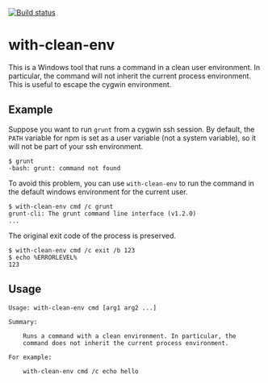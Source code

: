[![Build status](https://ci.appveyor.com/api/projects/status/virwljswpbuaifb7/branch/master?svg=true)](https://ci.appveyor.com/project/BrianGreen/with-clean-env/branch/master)

# with-clean-env

This is a Windows tool that runs a command in a clean user environment. In particular, the command
will not inherit the current process environment. This is useful to escape the cygwin environment.

## Example

Suppose you want to run `grunt` from a cygwin ssh session. By default, the `PATH` variable for
npm is set as a user variable (not a system variable), so it will not be part of your ssh
environment.

```
$ grunt
-bash: grunt: command not found
```

To avoid this problem, you can use `with-clean-env` to run the command in the default windows
environment for the current user.

```
$ with-clean-env cmd /c grunt
grunt-cli: The grunt command line interface (v1.2.0)
...
```

The original exit code of the process is preserved.

```
$ with-clean-env cmd /c exit /b 123
$ echo %ERRORLEVEL%
123
```

## Usage

```
Usage: with-clean-env cmd [arg1 arg2 ...]

Summary:

    Runs a command with a clean environment. In particular, the
    command does not inherit the current process environment.

For example:

    with-clean-env cmd /c echo hello
```
